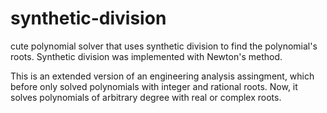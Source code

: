 # synthetic-division

cute polynomial solver that uses synthetic division to find the polynomial's roots. Synthetic division was implemented with Newton's method.
 
This is an extended version of an engineering analysis assingment, which before only solved polynomials with integer and rational roots. Now, it solves polynomials of arbitrary degree with real or complex roots.
